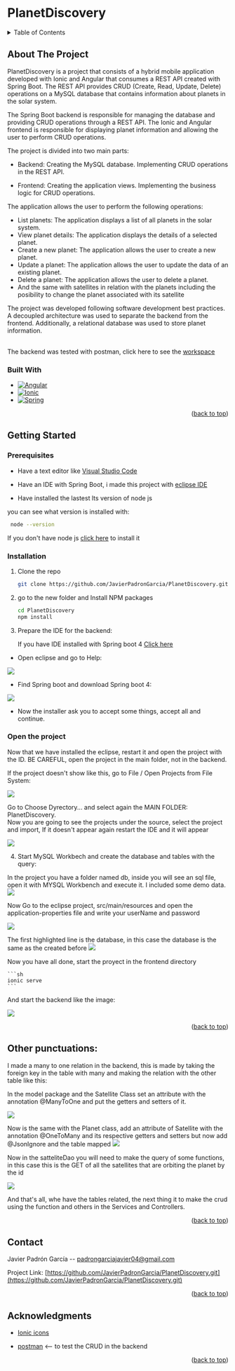 # PlanetDiscovery

<a name="readme-top"></a>

<!-- TABLE OF CONTENTS -->
<details>
  <summary>Table of Contents</summary>
  <ol>
    <li>
      <a href="#about-the-project">About The Project</a>
      <ul>
        <li><a href="#built-with">Built With</a></li>
      </ul>
    </li>
    <li>
      <a href="#getting-started">Getting Started</a>
      <ul>
        <li><a href="#prerequisites">Prerequisites</a></li>
        <li><a href="#installation">Installation</a></li>
      </ul>
    </li>
    <li><a href="#contact">Contact</a></li>
    <li><a href="#acknowledgments">Acknowledgments</a></li>
  </ol>
</details>

<!-- ABOUT THE PROJECT -->
## About The Project

PlanetDiscovery is a project that consists of a hybrid mobile application developed with Ionic and Angular that consumes a REST API created with Spring Boot. The REST API provides CRUD (Create, Read, Update, Delete) operations on a MySQL database that contains information about planets in the solar system.

The Spring Boot backend is responsible for managing the database and providing CRUD operations through a REST API. The Ionic and Angular frontend is responsible for displaying planet information and allowing the user to perform CRUD operations.

The project is divided into two main parts:

- Backend: Creating the MySQL database. Implementing CRUD operations in the REST API.

- Frontend: Creating the application views. Implementing the business logic for CRUD operations.


The application allows the user to perform the following operations:

- List planets: The application displays a list of all planets in the solar system.
- View planet details: The application displays the details of a selected planet.
- Create a new planet: The application allows the user to create a new planet.
- Update a planet: The application allows the user to update the data of an existing planet.
- Delete a planet: The application allows the user to delete a planet.
- And the same with satellites in relation with the planets including the posibility to change the planet associated with its satellite

The project was developed following software development best practices. A decoupled architecture was used to separate the backend from the frontend. Additionally, a relational database was used to store planet information.
</br></br>

The backend was tested with postman, click here to see the [workspace]

### Built With

* [![Angular][Angular]][Angular-url]
* [![Ionic][Ionic]][Ionic-url]
* [![Spring][Spring]][Spring-url]

<p align="right">(<a href="#readme-top">back to top</a>)</p>

<!-- GETTING STARTED -->
## Getting Started


### Prerequisites

- Have a text editor like [Visual Studio Code]

- Have an IDE with Spring Boot, i made this project with [eclipse IDE]

- Have installed the lastest lts version of node js

you can see what version is installed with:

 ```sh
  node --version
  ```

If you don't have node js <a href='https://nodejs.org/en'>click here</a> to install it

### Installation

1. Clone the repo
   ```sh
   git clone https://github.com/JavierPadronGarcia/PlanetDiscovery.git
   ```
2. go to the new folder and Install NPM packages
   ```sh
   cd PlanetDiscovery
   npm install
   ```

3. Prepare the IDE for the backend:

    If you have IDE installed with Spring boot 4 <a href="#start-the-project">Click here</a>

 - Open eclipse and go to Help:
 
 <img src="./frontend/src/assets/readmeImages/eclipse.png">

 - Find Spring boot and download Spring boot 4:

  <img src="./frontend/src/assets/readmeImages/SpringBootInstall.png">

 - Now the installer ask you to accept some things, accept all and continue.

<a name="start-the-project"></a>

### Open the project

 Now that we have installed the eclipse, restart it and open the project with the ID. BE CAREFUL, open the project in the main folder, not in the backend.

 If the project doesn't show like this, go to File / Open Projects from File System:

 <img src="./frontend/src/assets/readmeImages/eclipseProject.png">

 Go to Choose Dyrectory... and select again the MAIN FOLDER: PlanetDiscovery.
 <br/>
 Now you are going to see the projects under the source, select the project and import, If it doesn't appear again restart the IDE and it will appear

 <img src="./frontend/src/assets/readmeImages/eclipseOpenProjectFileSystem.png">

4. Start MySQL Workbech and create the database and tables with the query:

In the project you have a folder named db, inside you will see an sql file, open it with MYSQL Workbench and execute it. I included some demo data.
<img src="./frontend/src/assets/readmeImages/creatingDatabase.png">


Now Go to the eclipse project, src/main/resources and open the application-properties file and write your userName and password

<img src="./frontend/src/assets/readmeImages/eclipseApplicationPropertiesDirectory.png">

The first highlighted line is the database, in this case the database is the same as the created before
<img src="./frontend/src/assets/readmeImages/eclipseApplicationProperties.png">


Now you have all done, start the proyect in the frontend directory

    ```sh
    ionic serve
    ```

And start the backend like the image:

<img src="./frontend/src/assets/readmeImages/startingBackend.png">

<p align="right">(<a href="#readme-top">back to top</a>)</p>

<!-- Other punctuations -->
## Other punctuations:

I made a many to one relation in the backend, this is made by taking the foreign key in the table with many and making the relation with the other table like this:

In the model package and the Satellite Class set an attribute with the annotation @ManyToOne and put the getters and setters of it.

<img src="./frontend/src/assets/readmeImages/manyToOne.png">

Now is the same with the Planet class, add an attribute of Satellite with the annotation @OneToMany and its respective getters and setters but now add @JsonIgnore and the table mapped
 <img src="./frontend/src/assets/readmeImages/oneToMany.png">

Now in the satteliteDao you will need to make the query of some functions, in this case this is the GET of all the satellites that are orbiting the planet by the id

<img src="./frontend/src/assets/readmeImages/querySatelliteDAO.png">

And that's all, whe have the tables related, the next thing it to make the crud using the function and others in the Services and Controllers.

<p align="right">(<a href="#readme-top">back to top</a>)</p>

<!-- CONTACT -->
## Contact

Javier Padrón García -- padrongarciajavier04@gmail.com

Project Link: [https://github.com/JavierPadronGarcia/PlanetDiscovery.git](https://github.com/JavierPadronGarcia/PlanetDiscovery.git)

<p align="right">(<a href="#readme-top">back to top</a>)</p>

<!-- ACKNOWLEDGMENTS -->
## Acknowledgments

* [Ionic icons]

* [postman] <-- to test the CRUD in the backend

<p align="right">(<a href="#readme-top">back to top</a>)</p>

<!-- URL for images and links -->
[Angular]: https://img.shields.io/badge/angular-%23DD0031.svg?style=for-the-badge&logo=angular&logoColor=white
[Angular-url]: https://angular.io

[Ionic]:https://img.shields.io/badge/Ionic-%233880FF.svg?style=for-the-badge&logo=Ionic&logoColor=white
[Ionic-url]: https://ionicframework.com

[Spring]:https://img.shields.io/badge/spring-%236DB33F.svg?style=for-the-badge&logo=spring&logoColor=white
[Spring-url]:https://spring.io

[Ionic icons]: https://ionic.io/ionicons
[postman]: https://www.postman.com
[workspace]: https://www.postman.com/javier2/workspace/planetdiscovery-javier-padrn-garca/collection/29809597-f0daeed2-0f0e-447d-989d-d20af08bd46d?action=share&creator=29809597

[Visual Studio Code]: https://code.visualstudio.com
[eclipse IDE]: https://www.eclipse.org/downloads/